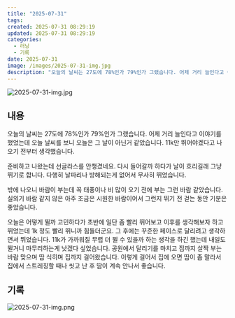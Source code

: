 ```yaml
---
title: "2025-07-31"
tags:
created: 2025-07-31 08:29:19
updated: 2025-07-31 08:29:19
categories:
  - 러닝
  - 기록
date: 2025-07-31
image: /images/2025-07-31-img.jpg
description: "오늘의 날씨는 27도에 78%인가 79%인가 그랬습니다. 어제 거리 늘인다고 이야기를 했었는데 오늘 날씨를 보니 오늘은 그 날이 아닌거 같았습니다. 11k만 뛰어야겠다고 나오기 전부터 생각했습니다. 준비하고 나왔는데 선글라스를 안챙겼네요. 다시 들어갈까 하다가 날이 흐리길래 그냥 뛰기로"
---
```


![2025-07-31-img.jpg](/images/2025-07-31-img.jpg)
 
 

## 내용

오늘의 날씨는 27도에 78%인가 79%인가 그랬습니다. 어제 거리 늘인다고 이야기를 했었는데 오늘 날씨를 보니 오늘은 그 날이 아닌거 같았습니다. 11k만 뛰어야겠다고 나오기 전부터 생각했습니다.

준비하고 나왔는데 선글라스를 안챙겼네요. 다시 들어갈까 하다가 날이 흐리길래 그냥 뛰기로 합니다. 다행히 날파리나 방해되는게 없어서 무사히 뛰었습니다.

밖에 나오니 바람이 부는데 꼭 태풍이나 비 많이 오기 전에 부는 그런 바람 같았습니다. 실외기 바람 같지 않은 아주 조금은 시원한 바람이어서 그런지 뛰기 전 걷는 동안 기분은 좋았습니다. 

오늘은 어떻게 뛸까 고민하다가 초반에 일단 좀 빨리 뛰어보고 이후를 생각해보자 하고 뛰었는데 1k 정도 빨리 뛰니까 힘들더군요. 그 후에는 꾸준한 페이스로 달리려고 생각하면서 뛰었습니다. 11k가 가까워질 무렵 더 뛸 수 있을까 하는 생각을 하긴 했는데 내일도 뛸거니 마무리하는게 낫겠다 싶었습니다. 공원에서 달리기를 마치고 집까지 살짝 부는 바람 맞으며 땀 식히며 집까지 걸어왔습니다. 이렇게 걸어서 집에 오면 땀이 좀 말라서 집에서 스트레칭할 때나 씻고 난 후 땀이 계속 안나서 좋습니다.

## 기록

 
 ![2025-07-31-img.png](/images/2025-07-31-img.png)
